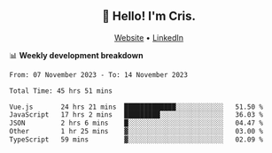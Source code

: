 
<h2 align="center">👋 Hello! I'm Cris.</h2>
<p align="center">
  <a href="https://www.criscunas.dev">Website</a> •
  <a href="https://www.linkedin.com/in/cristophercunas/">LinkedIn</a> 
</p>


📊 **Weekly development breakdown**
<!--START_SECTION:waka-->

```txt
From: 07 November 2023 - To: 14 November 2023

Total Time: 45 hrs 51 mins

Vue.js       24 hrs 21 mins  █████████████░░░░░░░░░░░░   51.50 %
JavaScript   17 hrs 2 mins   █████████░░░░░░░░░░░░░░░░   36.03 %
JSON         2 hrs 6 mins    █░░░░░░░░░░░░░░░░░░░░░░░░   04.47 %
Other        1 hr 25 mins    ▓░░░░░░░░░░░░░░░░░░░░░░░░   03.00 %
TypeScript   59 mins         ▓░░░░░░░░░░░░░░░░░░░░░░░░   02.09 %
```

<!--END_SECTION:waka-->
